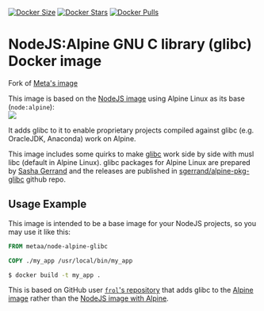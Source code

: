 [![Docker Size](https://images.microbadger.com/badges/image/metaa/node-alpine-glibc.svg)](http://microbadger.com/images/metaa/node-alpine-glibc "Get your own image badge on microbadger.com")
[![Docker Stars](https://img.shields.io/docker/stars/metaa/node-alpine-glibc.svg)](https://hub.docker.com/r/metaa/node-alpine-glibc/)
[![Docker Pulls](https://img.shields.io/docker/pulls/metaa/node-alpine-glibc.svg)](https://hub.docker.com/r/metaa/node-alpine-glibc/)


NodeJS:Alpine GNU C library (glibc) Docker image
=========================================

Fork of [Meta's image](https://gitlab.com/metaa/docker-node-alpine-glibc/)

This image is based on the [NodeJS image](https://hub.docker.com/_/node/) using Alpine Linux as its base (`node:alpine`):  
[![](https://images.microbadger.com/badges/image/node:alpine.svg)](https://microbadger.com/images/node:alpine "Get your own image badge on microbadger.com")

It adds glibc to it to enable proprietary projects compiled against glibc (e.g. OracleJDK, Anaconda) work on Alpine.

This image includes some quirks to make [glibc](https://www.gnu.org/software/libc/) work side by
side with musl libc (default in Alpine Linux). glibc packages for Alpine Linux are prepared by
[Sasha Gerrand](https://github.com/sgerrand) and the releases are published in
[sgerrand/alpine-pkg-glibc](https://github.com/sgerrand/alpine-pkg-glibc) github repo.


Usage Example
-------------

This image is intended to be a base image for your NodeJS projects, so you may use it like this:

```Dockerfile
FROM metaa/node-alpine-glibc

COPY ./my_app /usr/local/bin/my_app
```

```sh
$ docker build -t my_app .
```

This is based on GitHub user [`frol`'s repository](https://github.com/frol/docker-alpine-glibc) that adds glibc to the [Alpine image](https://hub.docker.com/_/alpine/) rather than the [NodeJS image with Alpine](https://hub.docker.com/_/node/).

